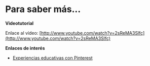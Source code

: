 # Para saber más...

**Videotutorial**

Enlace al vídeo: [http://www.youtube.com/watch?v=2sReMA3Slfc](http://www.youtube.com/watch?v=2sReMA3Slfc)

**Enlaces de interés**

*   [Experiencias educativas con Pinterest](http://es.pinterest.com/marcelys/aplicaciones-educativas-de-pinterest/)